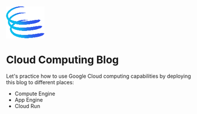 ![logo](/public/static/images/logo.png)

# Cloud Computing Blog

Let's practice how to use Google Cloud computing capabilities by deploying this blog to different places:

- Compute Engine
- App Engine
- Cloud Run